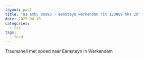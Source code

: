 ```yaml
---
layout: post
title: "a1 ambu 08993 - eemsteyn werkendam rit 120889 mka 20"
date: 2025-04-18
categories: 
  - rss
tags: 
  - feed
---
```


Traumaheli met spoed naar Eemsteyn in Werkendam
